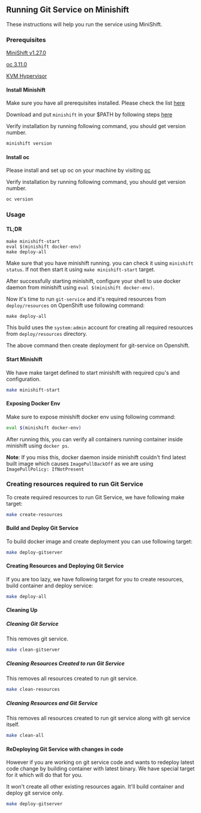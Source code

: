 ## Running Git Service on Minishift

These instructions will help you run the service using MiniShift.

### Prerequisites

[MiniShift v1.27.0](https://docs.okd.io/latest/minishift/getting-started/installing.html)

[oc 3.11.0](https://docs.okd.io/latest/cli_reference/get_started_cli.html#installing-the-cli)

[KVM Hypervisor](https://www.linux-kvm.org/page/Downloads)

#### Install Minishift

Make sure you have all prerequisites installed. Please check the list [here](https://docs.openshift.org/latest/minishift/getting-started/installing.html#install-prerequisites)

Download and put `minishift` in your $PATH by following steps [here](https://docs.openshift.org/latest/minishift/getting-started/installing.html#manually)

Verify installation by running following command, you should get version number.
```bash
minishift version
```

#### Install oc
Please install and set up oc on your machine by visiting [oc](https://docs.okd.io/latest/cli_reference/get_started_cli.html#installing-the-cli)

Verify installation by running following command, you should get version number.
```bash
oc version
```

### Usage
#### TL;DR
```
make minishift-start
eval $(minishift docker-env)
make deploy-all
```

Make sure that you have minishift running. you can check it using `minishift status`. If not then start it using `make minishift-start` target.

After successfully starting minishift, configure your shell to use docker daemon from minishift using `eval $(minishift docker-env)`.

Now it's time to run `git-service` and it's required resources from `deploy/resources` on OpenShift use following command:
```
make deploy-all
```

This build uses the `system:admin` account for creating all required resources from `deploy/resources` directory.

The above command then create deployment for git-service on Openshift.

#### Start Minishift
We have make target defined to start minishift with required cpu's and configuration.
```bash
make minishift-start
```

#### Exposing Docker Env
Make sure to expose minishift docker env using following command:
```bash
eval $(minishift docker-env)
```

After running this, you can verify all containers running container inside minishift using `docker ps`.

**Note**: If you miss this, docker daemon inside minishift couldn't find latest built image which causes `ImagePullBackOff` as we are using `ImagePullPolicy: IfNotPresent`


### Creating resources required to run Git Service
To create required resources to run Git Service, we have following make target:
```bash
make create-resources
```

#### Build and Deploy Git Service
To build docker image and create deployment you can use following target:
```bash
make deploy-gitserver
```

#### Creating Resources and Deploying Git Service
If you are too lazy, we have following target for you to create resources, build container and deploy service:

```bash
make deploy-all
```

#### Cleaning Up

##### Cleaning Git Service
This removes git service.
```bash
make clean-gitserver
```

##### Cleaning Resources Created to run Git Service
This removes all resources created to run git service.
```bash
make clean-resources
```

##### Cleaning Resources and Git Service
This removes all resources created to run git service along with git service itself.
```bash
make clean-all
```

#### ReDeploying Git Service with changes in code
However if you are working on git service code and wants to redeploy latest code change by building container with latest binary. We have
special target for it which will do that for you.

It won't create all other existing resources again. It'll build container and deploy git service only.

```bash
make deploy-gitserver
```